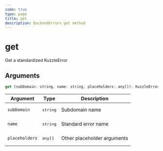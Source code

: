 ```yaml
---
code: true
type: page
title: get
description: BackendErrors get method
---
```


# get

<SinceBadge version="auto-version" />

Get a standardized KuzzleError

## Arguments

```js
get (subDomain: string, name: string, placeholders: any[]): KuzzleError
```

| Argument | Type | Description |
|----------|------|-------------|
| `subDomain` | <pre>string</pre> | Subdomain name |
| `name` | <pre>string</pre> | Standard error name |
| `placeholders` | <pre>any[]</pre> | Other placeholder arguments |

